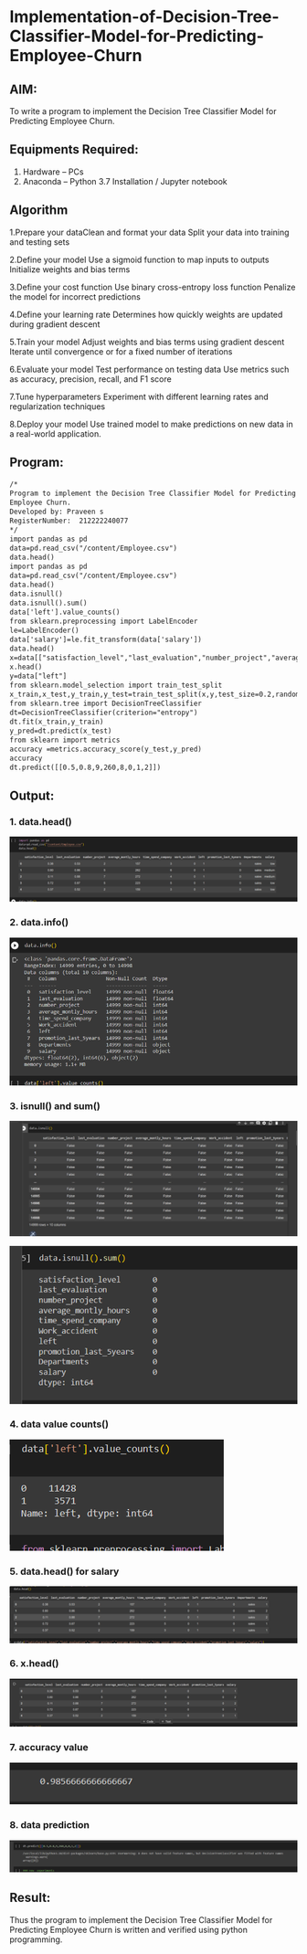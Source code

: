 # Implementation-of-Decision-Tree-Classifier-Model-for-Predicting-Employee-Churn

## AIM:
To write a program to implement the Decision Tree Classifier Model for Predicting Employee Churn.

## Equipments Required:
1. Hardware – PCs
2. Anaconda – Python 3.7 Installation / Jupyter notebook

## Algorithm
  1.Prepare your dataClean and format your data Split your data into training and testing sets
  
  2.Define your model
       Use a sigmoid function to map inputs to outputs Initialize weights and bias terms 
       
  3.Define your cost function
       Use binary cross-entropy loss function Penalize the model for incorrect predictions 
       
  4.Define your learning rate
       Determines how quickly weights are updated during gradient descent
       
  5.Train your model Adjust weights and bias terms using gradient descent Iterate until convergence or for a fixed number of iterations
  
  6.Evaluate your model Test performance on testing data Use metrics such as accuracy, precision, recall, and F1 score 
    
  7.Tune hyperparameters Experiment with different learning rates and regularization techniques 
  
  8.Deploy your model Use trained model to make predictions on new data in a real-world application.
  

## Program:
```
/*
Program to implement the Decision Tree Classifier Model for Predicting Employee Churn.
Developed by: Praveen s
RegisterNumber:  212222240077
*/
import pandas as pd
data=pd.read_csv("/content/Employee.csv")
data.head()
import pandas as pd
data=pd.read_csv("/content/Employee.csv")
data.head()
data.isnull()
data.isnull().sum()
data['left'].value_counts()
from sklearn.preprocessing import LabelEncoder
le=LabelEncoder()
data['salary']=le.fit_transform(data['salary'])
data.head()
x=data[["satisfaction_level","last_evaluation","number_project","average_montly_hours","time_spend_company","Work_accident","promotion_last_5years","salary"]]
x.head()
y=data["left"]
from sklearn.model_selection import train_test_split
x_train,x_test,y_train,y_test=train_test_split(x,y,test_size=0.2,random_state=100)
from sklearn.tree import DecisionTreeClassifier
dt=DecisionTreeClassifier(criterion="entropy")
dt.fit(x_train,y_train)
y_pred=dt.predict(x_test)
from sklearn import metrics
accuracy =metrics.accuracy_score(y_test,y_pred)
accuracy
dt.predict([[0.5,0.8,9,260,8,0,1,2]])
```

## Output:
 ### 1. data.head()
![decision tree classifier model](1.png)

### 2. data.info()
![decision tree classifier model](2.png)

 ### 3. isnull() and sum()
![decision tree classifier model](8.png)

![decision tree classifier model](9.png)

### 4. data value counts()
![decision tree classifier model](3.png)


### 5. data.head() for salary
![decision tree classifier model](4.png)

### 6. x.head()
![decision tree classifier model](5.png)
### 7. accuracy value

![decision tree classifier model](6.png)


### 8. data prediction
![decision tree classifier model](7.png)

## Result:
Thus the program to implement the  Decision Tree Classifier Model for Predicting Employee Churn is written and verified using python programming.
